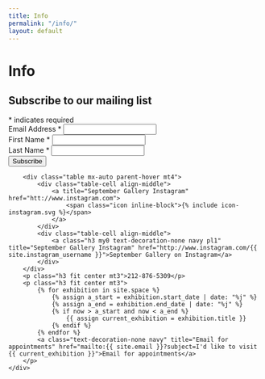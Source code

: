 ```yaml
---
title: Info
permalink: "/info/"
layout: default
---
```


<div class="pt1">
    <div class="col-11 mt3 mx-auto">
        <h1 class="hide">Info</h1>
        <!-- Begin MailChimp Signup Form -->
        <div class="clearfix">
            <form action="//septembergallery.us13.list-manage.com/subscribe/post?u=9541e75f42d936cad8f86d52c&amp;id=d4ed0b439e" method="post" id="mc-embedded-subscribe-form" name="mc-embedded-subscribe-form" class="validate" target="_blank" novalidate>
                <div class="col-12 sm-col-7 md-col-7 lg-col-6 mx-auto">
                    <h2 class="h3 regular mb0">Subscribe to our mailing list</h2>
                    <div class="h6 right"><span class="">*</span> indicates required</div>
                    <div class="mt2">
                        <label for="mce-EMAIL">Email Address  <span class="">*</span>
                        </label>
                        <input type="email" value="" name="EMAIL" class="required input" id="mce-EMAIL">
                    </div>
                    <div class="">
                        <label for="mce-FNAME">First Name </label>  <span class="">*</span>
                        <input type="text" value="" name="FNAME" class="required input" id="mce-FNAME">
                    </div>
                    <div class="">
                        <label for="mce-LNAME">Last Name </label>  <span class="">*</span>
                        <input type="text" value="" name="LNAME" class="required input" id="mce-LNAME">
                    </div>
                    <div id="" class="clear">
                        <div class="response" id="mce-error-response" style="display:none"></div>
                        <div class="response" id="mce-success-response" style="display:none"></div>
                    </div>    <!-- real people should not fill this in and expect good things - do not remove this or risk form bot signups-->
                    <div style="position: absolute; left: -5000px;" aria-hidden="true"><input type="text" name="b_9541e75f42d936cad8f86d52c_d4ed0b439e" tabindex="-1" value=""></div>
                    <input type="submit" value="Subscribe" name="subscribe" id="" class="btn rounded white regular bg-navy">
                </div>
            </form>
        </div>
        <!--End mc_embed_signup-->

        <div class="table mx-auto parent-hover mt4">
            <div class="table-cell align-middle">
                <a title="September Gallery Instagram" href="htt://www.instagram.com">
                    <span class="icon inline-block">{% include icon-instagram.svg %}</span>
                </a>
            </div>
            <div class="table-cell align-middle">
                <a class="h3 my0 text-decoration-none navy pl1" title="September Gallery Instagram" href="http://www.instagram.com/{{ site.instagram_username }}">September Gallery on Instagram</a>
            </div>
        </div>
        <p class="h3 fit center mt3">212-876-5309</p>
        <p class="h3 fit center mt3">
            {% for exhibition in site.space %}
                {% assign a_start = exhibition.start_date | date: "%j" %}
                {% assign a_end = exhibition.end_date | date: "%j" %}
                {% if now > a_start and now < a_end %}
                    {{ assign current_exhibition = exhibition.title }}
                {% endif %}
            {% endfor %}
            <a class="text-decoration-none navy" title="Email for appointments" href="mailto:{{ site.email }}?subject=I'd like to visit {{ current_exhibition }}">Email for appointments</a>
        </p>
    </div>
</div>
